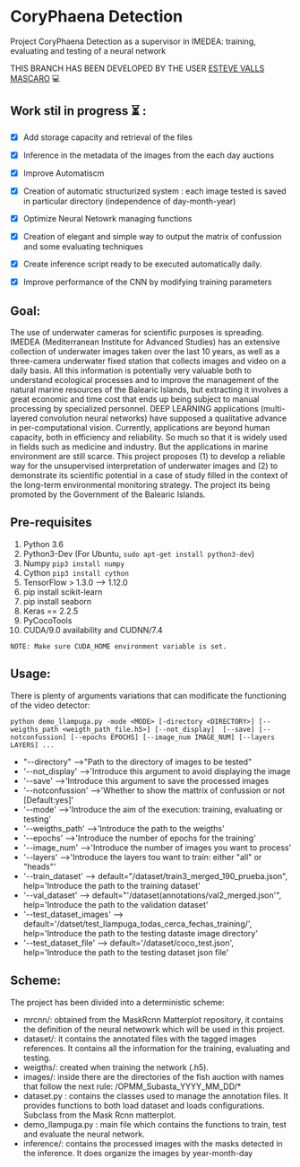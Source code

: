 # CoryPhaena Detection
Project CoryPhaena Detection as a supervisor in IMEDEA: training, evaluating and testing of a neural network 

THIS BRANCH HAS BEEN DEVELOPED BY THE USER [ESTEVE VALLS MASCARO](https://github.com/Evm7) 💻

## Work stil in progress ⏳ :

- [X] Add storage capacity and retrieval of the files
- [X] Inference in the metadata of the images from the each day auctions
- [X] Improve Automatiscm
- [X] Creation of automatic structurized system : each image tested is saved in particular directory (independence of day-month-year)
- [X] Optimize Neural Netowrk managing functions
- [X] Creation of elegant and simple way to output the matrix of confussion and some evaluating techniques
- [x] Create inference script ready to be executed automatically daily.
- [X] Improve performance of the CNN by modifying training parameters



## Goal:

The use of underwater cameras for scientific purposes is spreading. IMEDEA (Mediterranean Institute for Advanced Studies) has an extensive collection of underwater images taken over the last 10 years, as well as a three-camera underwater fixed station that collects images and video on a daily basis. All this information is potentially very valuable both to understand ecological processes and to improve the management of the natural marine resources of the Balearic Islands, but extracting it involves a great economic and time cost that ends up being subject to manual processing by specialized personnel.
DEEP LEARNING applications (multi-layered convolution neural networks) have supposed a qualitative advance in per-computational vision. Currently, applications are beyond human capacity, both in efficiency and reliability. So much so that it is widely used in fields such as medicine and industry.
But the applications in marine environment are still scarce. This project proposes (1) to develop a reliable way for the unsupervised interpretation of underwater images and (2) to demonstrate its scientific potential in a case of study  filled in the context of the long-term environmental monitoring strategy. 
The project its being promoted by the Government of the Balearic Islands.

## Pre-requisites
1) Python 3.6
2) Python3-Dev (For Ubuntu, `sudo apt-get install python3-dev`)
3) Numpy `pip3 install numpy`
4) Cython `pip3 install cython`
5) TensorFlow > 1.3.0 --> 1.12.0
6) pip install scikit-learn
7) pip install seaborn
8) Keras == 2.2.5
9) PyCocoTools
10) CUDA/9.0 availability and CUDNN/7.4

```
NOTE: Make sure CUDA_HOME environment variable is set.
```

## Usage:

There is plenty of arguments variations that can modificate the functioning of the video detector:
```
python demo_llampuga.py -mode <MODE> [-directory <DIRECTORY>] [--weigths_path <weigth_path_file.h5>] [--not_display]  [--save] [--notconfussion] [--epochs EPOCHS] [--image_num IMAGE_NUM] [--layers LAYERS] ...
```

- "--directory" -->"Path to the directory of images to be tested"
- '--not_display' -->'Introduce this argument to avoid displaying the image
- '--save' -->'Introduce this argument to save the processed images
- '--notconfussion' -->'Whether to show the mattrix of confussion or not [Default:yes]'
- '--mode' -->'Introduce the aim of the execution: training, evaluating or testing'
- '--weigths_path' -->'Introduce the path to the weigths'
- '--epochs' -->'Introduce the number of epochs for the training'
- '--image_num' -->'Introduce the number of images you want to process'
- '--layers' -->'Introduce the layers tou want to train: either "all" or "heads"'
- '--train_dataset'  --> default="/dataset/train3_merged_190_prueba.json", help='Introduce the path to the training dataset'
- '--val_dataset' --> default="'/dataset(annotations/val2_merged.json'", help='Introduce the path to the validation dataset'
- '--test_dataset_images' --> default='/datset/test_llampuga_todas_cerca_fechas_training/', help='Introduce the path to the testing dataste image directory'
- '--test_dataset_file'  --> default='/dataset/coco_test.json', help='Introduce the path to the testing dataset json file'

## Scheme:
The project has been divided into a deterministic scheme:
  - mrcnn/: obtained from the MaskRcnn Matterplot repository, it contains the definition of the neural netwowrk which will be used in this project.
  - dataset/: it contains the annotated files with the tagged images references. It contains all the information for the training, evaluating and testing.
  - weigths/: created when training the network (.h5).
  - images/: inside there are the directories of the fish auction with names that follow the next rule: /OPMM_Subasta_YYYY_MM_DD/*
  - dataset.py : contains the classes used to manage the annotation files. It provides functions to both load dataset and loads configurations. Subclass from the Mask Rcnn matterplot. 
  - demo_llampuga.py : main file which contains the functions to train, test and evaluate the neural network.
  - inference/: contains the processed images with the masks detected in the inference. It does organize the images by year-month-day

